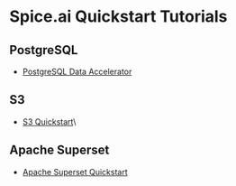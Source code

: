# Spice.ai Quickstart Tutorials

## PostgreSQL

- [PostgreSQL Data Accelerator](./postgres/README.md)

## S3

- [S3 Quickstart](./s3/README.md)\

## Apache Superset

- [Apache Superset Quickstart](./superset/README.md)
